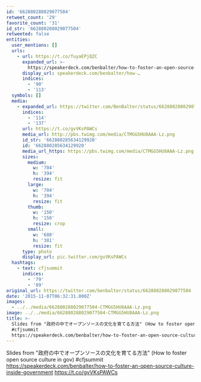 ```yaml
---
id: '662880288029077504'
retweet_count: '29'
favorite_count: '31'
id_str: '662880288029077504'
retweeted: false
entities:
  user_mentions: []
  urls:
    - url: https://t.co/fuyaEPjQZC
      expanded_url: >-
        https://speakerdeck.com/benbalter/how-to-foster-an-open-source-culture-inside-government
      display_url: speakerdeck.com/benbalter/how-…
      indices:
        - '90'
        - '113'
  symbols: []
  media:
    - expanded_url: https://twitter.com/BenBalter/status/662880288029077504/photo/1
      indices:
        - '114'
        - '137'
      url: https://t.co/gvVKsPAWCs
      media_url: http://pbs.twimg.com/media/CTMGG5HU8AAA-Lz.png
      id_str: '662880285634129920'
      id: '662880285634129920'
      media_url_https: https://pbs.twimg.com/media/CTMGG5HU8AAA-Lz.png
      sizes:
        medium:
          w: '704'
          h: '394'
          resize: fit
        large:
          w: '704'
          h: '394'
          resize: fit
        thumb:
          w: '150'
          h: '150'
          resize: crop
        small:
          w: '680'
          h: '381'
          resize: fit
      type: photo
      display_url: pic.twitter.com/gvVKsPAWCs
  hashtags:
    - text: cfjsummit
      indices:
        - '79'
        - '89'
original_url: https://twitter.com/benbalter/status/662880288029077504
date: '2015-11-07T06:32:31.000Z'
images:
  - ../../media/662880288029077504-CTMGG5HU8AAA-Lz.png
image: ../../media/662880288029077504-CTMGG5HU8AAA-Lz.png
title: >-
  Slides from "政府の中でオープンソースの文化を育てる方法" (How to foster open source culture in gov)
  #cfjsummit
  https://speakerdeck.com/benbalter/how-to-foster-an-open-source-culture-inside-government…
---
```


Slides from "政府の中でオープンソースの文化を育てる方法" (How to foster open source culture in gov) #cfjsummit https://speakerdeck.com/benbalter/how-to-foster-an-open-source-culture-inside-government https://t.co/gvVKsPAWCs